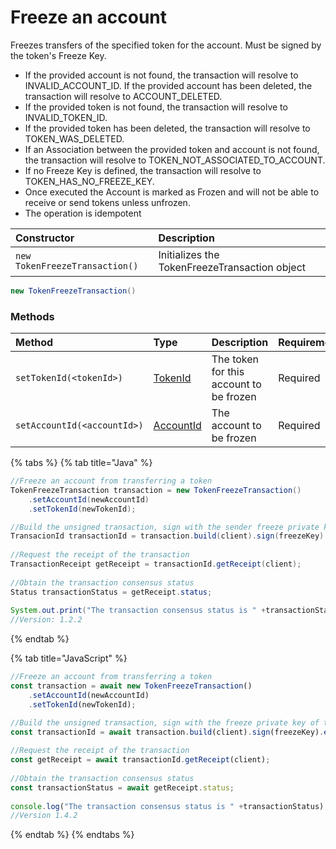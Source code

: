 # Freeze an account

Freezes transfers of the specified token for the account. Must be signed by the token's Freeze Key. 

* If the provided account is not found, the transaction will resolve to INVALID\_ACCOUNT\_ID. If the provided account has been deleted, the transaction will resolve to ACCOUNT\_DELETED.
* If the provided token is not found, the transaction will resolve to INVALID\_TOKEN\_ID.
* If the provided token has been deleted, the transaction will resolve to TOKEN\_WAS\_DELETED.
* If an Association between the provided token and account is not found, the transaction will resolve to TOKEN\_NOT\_ASSOCIATED\_TO\_ACCOUNT.
* If no Freeze Key is defined, the transaction will resolve to TOKEN\_HAS\_NO\_FREEZE\_KEY.
* Once executed the Account is marked as Frozen and will not be able to receive or send tokens unless unfrozen.
* The operation is idempotent

| Constructor | Description |
| :--- | :--- |
| `new TokenFreezeTransaction()` | Initializes the TokenFreezeTransaction object |

```java
new TokenFreezeTransaction()
```

### Methods

| Method | Type | Description | Requirement |
| :--- | :--- | :--- | :--- |
| `setTokenId(<tokenId>)` | [TokenId](token-id.md) | The token for this account to be frozen | Required |
| `setAccountId(<accountId>)` | [AccountId](../specialized-types.md#accountid) | The account to be frozen | Required |

{% tabs %}
{% tab title="Java" %}
```java
//Freeze an account from transferring a token
TokenFreezeTransaction transaction = new TokenFreezeTransaction()
    .setAccountId(newAccountId)
    .setTokenId(newTokenId);

//Build the unsigned transaction, sign with the sender freeze private key of the token, submit the transaction to a Hedera network
TransacionId transactionId = transaction.build(client).sign(freezeKey).execute(client);
    
//Request the receipt of the transaction
TransactionReceipt getReceipt = transactionId.getReceipt(client);
    
//Obtain the transaction consensus status
Status transactionStatus = getReceipt.status;
    
System.out.print("The transaction consensus status is " +transactionStatus);
//Version: 1.2.2
```
{% endtab %}

{% tab title="JavaScript" %}
```javascript
//Freeze an account from transferring a token
const transaction = await new TokenFreezeTransaction()
    .setAccountId(newAccountId)
    .setTokenId(newTokenId);

//Build the unsigned transaction, sign with the freeze private key of the token, submit the transaction to a Hedera network
const transactionId = await transaction.build(client).sign(freezeKey).execute(client);
    
//Request the receipt of the transaction
const getReceipt = await transactionId.getReceipt(client);
    
//Obtain the transaction consensus status
const transactionStatus = await getReceipt.status;
    
console.log("The transaction consensus status is " +transactionStatus);
//Version 1.4.2
```
{% endtab %}
{% endtabs %}





